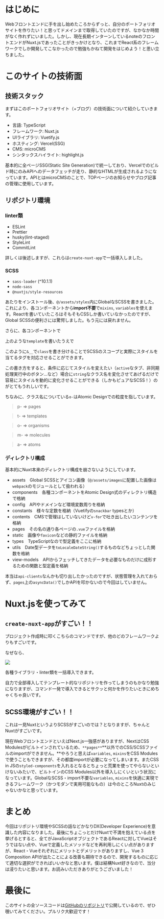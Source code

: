 # はじめに

Webフロントエンドに手を出し始めたころからずっと、自分のポートフォリオサイトを作りたい！と思ってドメインまで取得していたのですが、なかなか時間がなく作れずにいました。しかし、現在長期インターンしているnoteのフロントエンドがNuxt.jsであったことがきっかけとなり、これまでReact系のフレームワークでしか開発してこなかったので勉強もかねて開発をはじめよう！と思い立ちました。

# このサイトの技術面

## 技術スタック

まずはこのポートフォリオサイト（+ブログ）の技術面について紹介していきます。

- 言語: TypeScript
- フレームワーク: Nuxt.js
- UIライブラリ: Vuetify.js
- ホスティング: Vercel(SSG)
- CMS: microCMS
- シンタックスハイライト: highlight.js

基本的に全ページSSG(Static Site Generation)で統一しており、Vercelでのビルド時にのみAPIへのデータフェッチが走り、静的なHTMLが生成されるようになっています。APIとはmicroCMSのことで、TOPページのお知らせやブログ記事の管理に使用しています。

## リポジトリ環境

### linter類

- ESLint
- Prettier
- husky(lint-staged)
- StyleLint
- CommitLint

詳しくは後述しますが、これらは`create-nuxt-app`で一括導入しました。

### SCSS

- `sass-loader` (^10.1.1)
- `node-sass`
- `@nuxtjs/style-resources`

あたりをインストール後、`@/assets/styles`内にGlobalなSCSSを書きました。これにより、各コンポーネントから**import不要**で`mixins`, `variables`を使えます。Reactを書いていたころはそもそもCSSしか書いていなかったのですが、Global SCSSの便利さには驚愕しました。もう元には戻れません。

さらに、各コンポーネントで

<template>
  <div class="o-hogeComponent">
    <p class="o-hogeComponent__paragraph">hoge</p>
  </div>
</template>

上のような`template`を書いたうえで

<style lang="scss" scoped>
$block: ".o-hogeComponent";
#{$block} {
  display: inline-block;
  width: 100%;
  &__paragraph {
    font-size: 16px;
  }
}
</style>

このように`&__`で`class`を書き分けることでSCSSのスコープと実際にスタイルを当てるタグを対応させることができます。

この書き方をすると、条件に応じてスタイルを変えたい（`active`なタブ、非同期処理実行中のボタン…など）場合に`string`なクラス名を変化させてあげるだけで容易にスタイルを動的に変化させることができる（しかもピュアなSCSS！）のがとてもうれしいです。

ちなみに、クラス名についている`o-`はAtomic Designでの粒度を指しています。

> p- => pages

> t- => templates

> o- => organisms

> m- => molecules

> a- => atoms

### ディレクトリ構成

基本的にNuxt本来のディレクトリ構成を崩さないようにしています。

- assets　Global SCSSとアイコン画像（`@/assets/images`に配置した画像は`webpack`のモジュールとして扱われる）
- components　各種コンポーネントをAtomic Design式のディレクトリ構造で格納
- config　APIやドメインなど環境変数周りを格納
- constants　様々な定数を格納（Vuetifyの`snackbar` typesとか）
- contents　CMSで管理はしていないけど`v-for`で吐き出したいコンテンツを格納
- pages　その名の通り各ページの`.vue`ファイルを格納
- static　画像や`favicon`などの静的ファイルを格納
- types　TypeScriptなので型定義をここに格納
- utils　Date型データを`toLocaleDateString()`するものなどちょっとした関数を格納
- view-models　APIからフェッチしてきたデータを必要なものだけに成形するための関数と型定義を格納

本当は`api-clients`なんかも切り出したかったのですが、状態管理を入れておらず、`pages`上の`asyncData()`でしかAPIを叩かないので今回はしていません。

# Nuxt.jsを使ってみて

## `create-nuxt-app`がすごい！！

プロジェクト作成時に叩くこちらのコマンドですが、他のどのフレームワークよりもすごいです。

なぜなら、

![](https://images.microcms-assets.io/assets/da85014d1c1e441f9602d537a0361842/02064343d6834901930feed8b6308999/create-nuxt-app.jpg)

各種ライブラリ・linter類を一括導入できます。

自力で全部導入してテンプレート的なリポジトリを作ってしまうのもかなり勉強になりますが、コマンド一発で導入できるとサクッと何かを作りたいときにめちゃくちゃ良いです。

## SCSS環境がすごい！！

これは一見NuxtというよりSCSSがすごいのでは？となりますが、ちゃんとNuxtがすごいです。

現在WebフロントエンドといえばNext.js一強感がありますが、NextはCSS Modulesがビルトインされているため、`**pages**`**以外でのCSS/SCSSファイルのimportができません。**やろうと思えば`variables`, `mixins`をCSS Modulesで使うこともできますが、その都度importが必要になってしまいます。またCSS in JSの`styled-components`を入れるとなるとちょっと荒業を使ってやらないといけないみたいで、ビルトインのCSS Modules以外を導入しにくいという状況になっています。GlobalなSCSS・import不要な`variables`, `mixins`を快適に実現できるフレームワーク（かつモダンで実用可能なもの）は今のところNuxtのみじゃないかなと思っています。

# まとめ

今回はリポジトリ環境やSCSSの話などかなりDX(Developer Experience)を意識した内容になりました。最後にちょこっとだけNuxtで不満を抱えている点を挙げるとすると、全てがJavaScriptオブジェクトであるReactに対してVueはそうではない点や、Vueで定義したメソッドなどを再利用しにくい点がありますが、React・Vueそれぞれにメリットとデメリットがありますし、Vue 3 Composition APIが出たことによる改善も期待できるので、開発するものに応じて適切な選択ができればいいかなと思います。僕は結構Nuxt好きなので、当分は浸りたいと思います。お読みいただきありがとうございました！

# 最後に

このサイトの全ソースコードは[GitHubのリポジトリ](https://github.com/horri1520/portfolio-site-v2)で公開しているので、ぜひ覗いてみてください。プルリク大歓迎です！